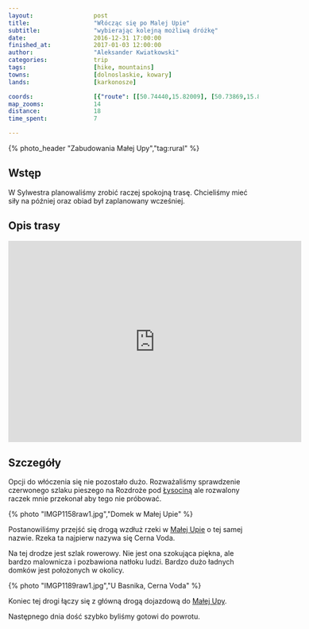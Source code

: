 ```yaml
---
layout:                 post
title:                  "Włócząc się po Malej Upie"
subtitle:               "wybierając kolejną możliwą dróżkę"
date:                   2016-12-31 17:00:00
finished_at:            2017-01-03 12:00:00
author:                 "Aleksander Kwiatkowski"
categories:             trip
tags:                   [hike, mountains]
towns:                  [dolnoslaskie, kowary]
lands:                  [karkonosze]

coords:                 [{"route": [[50.74440,15.82009], [50.73869,15.81885], [50.73389,15.81039], [50.72924,15.80735]], "type": "hike"}]
map_zooms:              14
distance:               18
time_spent:             7

---
```


[wiki-mala-upa]: https://pl.wikipedia.org/wiki/Mal%C3%A1_%C3%9Apa
[wiki-lysocina]: https://pl.wikipedia.org/wiki/%C5%81ysocina

{% photo_header "Zabudowania Małej Upy","tag:rural" %}

Wstęp
-----

W Sylwestra planowaliśmy zrobić raczej spokojną trasę. Chcieliśmy mieć siły
na później oraz obiad był zaplanowany wcześniej.

Opis trasy
----------

<iframe height='405' width='590' frameborder='0' allowtransparency='true' scrolling='no' src='https://www.strava.com/activities/818482777/embed/88445ae49f28c419b8b732a3d6c962afee438ae3'></iframe>

Szczegóły
---------

Opcji do włóczenia się nie pozostało dużo. Rozważaliśmy sprawdzenie czerwonego
szlaku pieszego na Rozdroże pod [Łysociną][wiki-lysocina] ale rozwalony
raczek mnie przekonał aby tego nie próbować.

{% photo "IMGP1158raw1.jpg","Domek w Małej Upie" %}


Postanowiliśmy przejść się drogą wzdłuż rzeki w [Małej Upie][wiki-mala-upa] o tej
samej nazwie. Rzeka ta najpierw nazywa się Cerna Voda.

Na tej drodze jest szlak rowerowy. Nie jest ona szokująca piękna, ale bardzo
malownicza i pozbawiona natłoku ludzi. Bardzo dużo ładnych domków jest położonych
w okolicy.

{% photo "IMGP1189raw1.jpg","U Basnika, Cerna Voda" %}

Koniec tej drogi łączy się z główną drogą dojazdową
do [Małej Upy][wiki-mala-upa].

Następnego dnia dość szybko byliśmy gotowi do powrotu.
